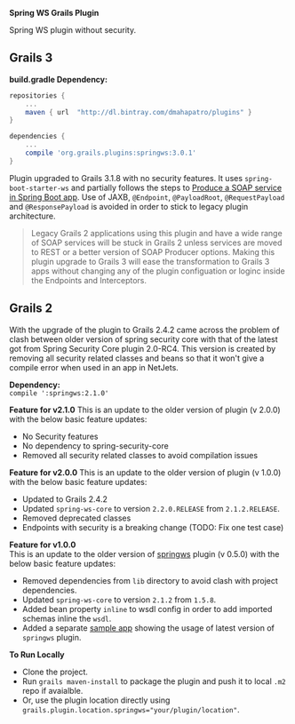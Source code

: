 **Spring WS Grails Plugin**

Spring WS plugin without security.

Grails 3
---

**build.gradle Dependency:**  

```groovy  
repositories {
    ...
    maven { url  "http://dl.bintray.com/dmahapatro/plugins" }
}

dependencies {
    ...
    compile 'org.grails.plugins:springws:3.0.1'
}
```

Plugin upgraded to Grails 3.1.8 with no security features. It uses `spring-boot-starter-ws` and partially follows the steps to [Produce a SOAP service in Spring Boot app](https://spring.io/guides/gs/producing-web-service/). Use of JAXB, `@Endpoint`, `@PayloadRoot`, `@RequestPayload` and `@ResponsePayload` is avoided in order to stick to legacy plugin architecture. 

> Legacy Grails 2 applications using this plugin and have a wide range of SOAP services will be stuck in Grails 2 unless services are moved to REST or a better version of SOAP Producer options. Making this plugin upgrade to Grails 3 will ease the transformation to Grails 3 apps without changing any of the plugin configuation or loginc inside the Endpoints and Interceptors.

Grails 2
---

With the upgrade of the plugin to Grails 2.4.2 came across the problem of clash between older version of spring security core with that of the latest got from Spring Security Core plugin 2.0-RC4.
This version is created by removing all security related classes and beans so that it won't give a compile error when used in an app in NetJets.

**Dependency:**  
`compile ':springws:2.1.0'`

**Feature for v2.1.0**
This is an update to the older version of plugin (v 2.0.0) with the below basic feature updates:

 - No Security features
 - No dependency to spring-security-core
 - Removed all security related classes to avoid compilation issues

**Feature for v2.0.0**
This is an update to the older version of plugin (v 1.0.0) with the below basic feature updates:

 - Updated to Grails 2.4.2
 - Updated `spring-ws-core` to version `2.2.0.RELEASE` from `2.1.2.RELEASE`.
 - Removed deprecated classes
 - Endpoints with security is a breaking change (TODO: Fix one test case)

**Feature for v1.0.0**  
This is an update to the older version of [springws](http://grails.org/plugin/springws) plugin (v 0.5.0) with the below basic feature updates:

 - Removed dependencies from `lib` directory to avoid clash with project dependencies.
 - Updated `spring-ws-core` to version `2.1.2` from `1.5.8`.
 - Added bean property `inline` to wsdl config in order to add imported schemas inline the `wsdl`.
 - Added a separate [sample app](https://github.com/dmahapatro/grails-springws-sample) showing the usage of latest version of `springws` plugin.

**To Run Locally**  
 - Clone the project.
 - Run `grails maven-install` to package the plugin and push it to local `.m2` repo if avaialble.
 - Or, use the plugin location directly using `grails.plugin.location.springws="your/plugin/location"`.
